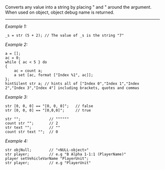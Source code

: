 Converts any value into a string by placing " and " around the argument. When used on object, object debug name is returned.


---
*Example 1:*
```sqf
_s = str (5 + 2); // The value of _s is the string "7"
```

*Example 2:*
```sqf
a = [];
ac = 0;
while { ac < 5 } do
{
	ac = count a;
	a set [ac, format ["Index %1", ac]];
};
hintSilent str a; // hints all of ["Index 0","Index 1","Index 2","Index 3","Index 4"] including brackets, quotes and commas
```

*Example 3:*
```sqf
str [0, 0, 0] == "[0, 0, 0]";	// false
str [0, 0, 0] == "[0,0,0]";		// true

str "";				// """"""
count str "";		// 2
str text "";		// ""
count str text "";	// 0
```

*Example 4:*
```sqf
str objNull;		// "<NULL-object>"
str player;			// e.g "B Alpha 1-1:1 (PlayerName)"
player setVehicleVarName "PlayerUnit";
str player;			// e.g "PlayerUnit"
```
